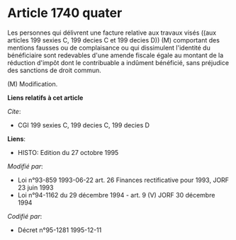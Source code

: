 # Article 1740 quater

Les personnes qui délivrent une facture relative aux travaux visés ((aux articles 199 sexies C, 199 decies C et 199 decies
D)) (M) comportant des mentions fausses ou de complaisance ou qui dissimulent l'identité du bénéficiaire sont redevables
d'une amende fiscale égale au montant de la réduction d'impôt dont le contribuable a indûment bénéficié, sans préjudice des
sanctions de droit commun.

(M) Modification.

**Liens relatifs à cet article**

_Cite_:

  - CGI 199 sexies C, 199 decies C, 199 decies D

**Liens**:

  - HISTO: Edition du 27 octobre 1995

_Modifié par_:

  - Loi n°93-859 1993-06-22 art. 26 Finances rectificative pour 1993, JORF 23 juin 1993
  - Loi n°94-1162 du 29 décembre 1994 - art. 9 (V) JORF 30 décembre 1994

_Codifié par_:

  - Décret n°95-1281 1995-12-11
